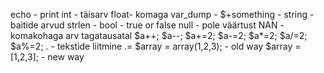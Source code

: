 echo - print
int - täisarv
float- komaga
var_dump -
$+something -
string - baitide arvud
strlen - 
bool - true or false
null - pole väärtust
NAN - komakohaga arv tagatausatal
$a++;
$a--;
$a+=2;
$a-=2;
$a*=2;
$a/=2;
$a%=2;
. - tekstide liitmine
.=
$array = array(1,2,3); - old way
$array = [1,2,3]; - new way